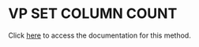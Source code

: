 <!---->
# VP SET COLUMN COUNT

Click [here](https://developer.4d.com/docs/20/ViewPro/method-list#vp-set-column-count) to access the documentation for this method.

